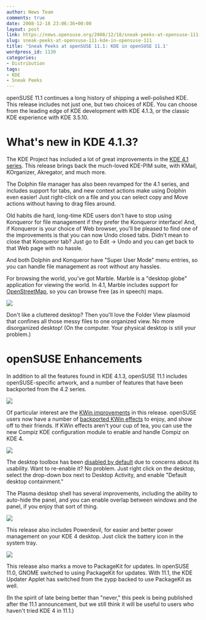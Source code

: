 ```yaml
---
author: News Team
comments: true
date: 2008-12-18 23:06:36+00:00
layout: post
link: https://news.opensuse.org/2008/12/18/sneak-peeks-at-opensuse-111-kde-in-opensuse-111/
slug: sneak-peeks-at-opensuse-111-kde-in-opensuse-111
title: 'Sneak Peeks at openSUSE 11.1: KDE in openSUSE 11.1'
wordpress_id: 1130
categories:
- Distribution
tags:
- KDE
- Sneak Peeks
---
```


openSUSE 11.1 continues a long history of shipping a well-polished KDE. This release includes not just one, but two choices of KDE. You can choose from the leading edge of KDE development with KDE 4.1.3, or the classic KDE experience with KDE 3.5.10.


# What's new in KDE 4.1.3?


The KDE Project has included a lot of great improvements in the [KDE 4.1 series](//www.kde.org/announcements/4.1/). This release brings back the much-loved KDE-PIM suite, with KMail, KOrganizer, Akregator, and much more.

The Dolphin file manager has also been revamped for the 4.1 series, and includes support for tabs, and new context actions make using Dolphin even easier! Just right-click on a file and you can select copy and Move actions without having to drag files around.

Old habits die hard, long-time KDE users don't have to stop using Konqueror for file management if they prefer the Konqueror interface! And, if Konqueror is your choice of Web browser, you'll be pleased to find one of the improvements is that you can now Undo closed tabs. Didn't mean to close that Konqueror tab? Just go to Edit -> Undo and you can get back to that Web page with no hassle.

And both Dolphin and Konqueror have "Super User Mode" menu entries, so you can handle file management as root without any hassles.

For browsing the world, you've got Marble. Marble is a "desktop globe" application for viewing the world. In 4.1, Marble includes support for [OpenStreetMap](//www.openstreetmap.org/), so you can browse free (as in speech) maps.

[![](//news.opensuse.org/wp-content/uploads/2008/12/kde4-marble-300x182.png)](//news.opensuse.org/wp-content/uploads/2008/12/kde4-marble.png)

Don't like a cluttered desktop? Then you'll love the Folder View plasmoid that confines all those messy files to one organized view. No more disorganized desktop! (On the computer. Your physical desktop is still your problem.)



# openSUSE Enhancements



In addition to all the features found in KDE 4.1.3, openSUSE 11.1 includes openSUSE-specific artwork, and a number of features that have been backported from the 4.2 series.


[![](//files.opensuse.org/opensuse/en/thumb/d/d1/Kde4-cube.png/800px-Kde4-cube.png)](//en.opensuse.org/Image:Kde4-cube.png)

Of particular interest are the [KWin improvements](//www.kdedevelopers.org/node/3747) in this release. openSUSE users now have a number of [backported KWin effects](//www.kdedevelopers.org/node/3747) to enjoy, and show off to their friends. If KWin effects aren't your cup of tea, you can use the new Compiz KDE configuration module to enable and handle Compiz on KDE 4.

[![](//files.opensuse.org/opensuse/en/thumb/1/10/Cover-switch.png/800px-Cover-switch.png)](//en.opensuse.org/Image:Cover-switch.png)

The desktop toolbox has been [disabled by default](//kdedevelopers.org/node/3734) due to concerns about its usability. Want to re-enable it? No problem. Just right click on the desktop, select the drop-down box next to Desktop Activity, and enable "Default desktop containment."

The Plasma desktop shell has several improvements, including the ability to auto-hide the panel, and you can enable overlap between windows and the panel, if you enjoy that sort of thing.

![](//files.opensuse.org/opensuse/en/thumb/5/50/Panel-systray.png/607px-Panel-systray.png)

This release also includes Powerdevil, for easier and better power management on your KDE 4 desktop. Just click the battery icon in the system tray.

![](//files.opensuse.org/opensuse/en/thumb/4/40/Powerdevil.png/800px-Powerdevil.png)

This release also marks a move to PackageKit for updates. In openSUSE 11.0, GNOME switched to using PackageKit for updates. With 11.1, the KDE Updater Applet has switched from the zypp backed to use PackageKit as well.

(In the spirit of late being better than "never," this peek is being published after the 11.1 announcement, but we still think it will be useful to users who haven't tried KDE 4 in 11.1.)
